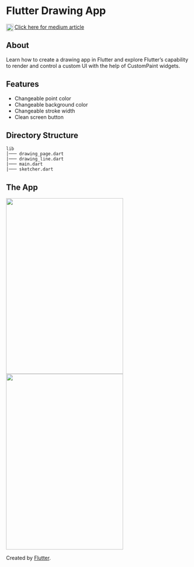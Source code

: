 # Flutter Drawing App 

<img align="left" alt=“Dart” width="20px" src="https://www.vectorlogo.zone/logos/medium/medium-icon.svg" />[Click here for medium article]()

## About
Learn how to create a drawing app in Flutter and explore Flutter’s capability to render and control a custom UI with the help of CustomPaint widgets.



## Features
* Changeable point color
* Changeable background color
* Changeable stroke width
* Clean screen button


## Directory Structure 
```
lib
│─── drawing_page.dart    
|─── drawing_line.dart
|─── main.dart
|─── sketcher.dart

```
## The App

<img src="https://raw.githubusercontent.com/coch82/flutter_drawer/main/images/drawing_app.gif" width="320" height="480" /><img src="https://raw.githubusercontent.com/coch82/flutter_drawer/main/images/draw_app_image.png" width="320" height="480" />


Created by [Flutter](https://flutter.dev).
